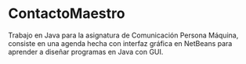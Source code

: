 # ContactoMaestro
 Trabajo en Java para la asignatura de Comunicación Persona Máquina, consiste en
 una agenda hecha con interfaz gráfica en NetBeans para aprender a diseñar programas en Java con GUI.
